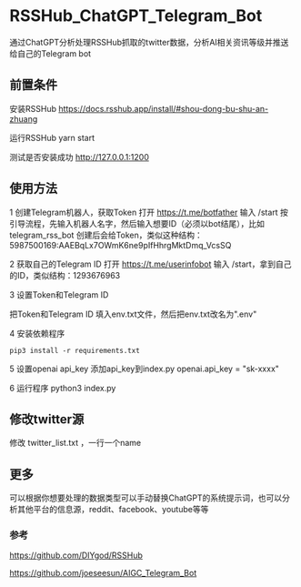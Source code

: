 # RSSHub_ChatGPT_Telegram_Bot

通过ChatGPT分析处理RSSHub抓取的twitter数据，分析AI相关资讯等级并推送给自己的Telegram bot

## 前置条件
安装RSSHub
https://docs.rsshub.app/install/#shou-dong-bu-shu-an-zhuang

运行RSSHub
yarn start

测试是否安装成功
http://127.0.0.1:1200

## 使用方法
1 创建Telegram机器人，获取Token
打开 https://t.me/botfather 输入 /start
按引导流程，先输入机器人名字，然后输入想要ID（必须以bot结尾），比如telegram_rss_bot
创建后会给Token，类似这种结构：5987500169:AAEBqLx7OWmK6ne9pIfHhrgMktDmq_VcsSQ

2 获取自己的Telegram ID
打开 https://t.me/userinfobot 输入 \/start，拿到自己的ID，类似结构：1293676963


3 设置Token和Telegram ID

把Token和Telegram ID 填入env.txt文件，然后把env.txt改名为".env"

4 安装依赖程序
```
pip3 install -r requirements.txt
```
5 设置openai api_key
添加api_key到index.py
openai.api_key = "sk-xxxx" 

6 运行程序
python3 index.py

## 修改twitter源
修改 twitter_list.txt ，一行一个name

## 更多
可以根据你想要处理的数据类型可以手动替换ChatGPT的系统提示词，也可以分析其他平台的信息源，reddit、facebook、youtube等等

### 参考
https://github.com/DIYgod/RSSHub

https://github.com/joeseesun/AIGC_Telegram_Bot





